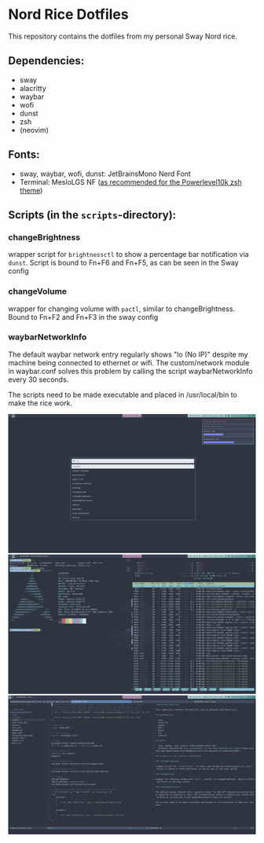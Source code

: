 # Nord Rice Dotfiles

This repository contains the dotfiles from my personal Sway Nord rice.

## Dependencies: 

- sway
- alacritty
- waybar
- wofi
- dunst 
- zsh 
- (neovim)

## Fonts:

- sway, waybar, wofi, dunst: JetBrainsMono Nerd Font
- Terminal: MesloLGS NF ([as recommended for the Powerlevel10k zsh theme](https://github.com/romkatv/powerlevel10k#meslo-nerd-font-patched-for-powerlevel10k))

## Scripts (in the `scripts`-directory):

### changeBrightness

wrapper script for `brightnessctl` to show a percentage bar notification via `dunst`. Script is bound to Fn+F6 and Fn+F5, as can be seen in the Sway config 

### changeVolume

wrapper for changing volume with `pactl`, similar to changeBrightness. Bound to Fn+F2 and Fn+F3 in the sway config

### waybarNetworkInfo

The default waybar network entry regularly shows "lo (No IP)" despite my machine being connected to ethernet or wifi. The custom/network module in waybar.conf solves this problem by calling the script waybarNetworkInfo every 30 seconds.

The scripts need to be made executable and placed in /usr/local/bin to make the rice work.

![dunst-wofi-waybar](screenshots/dunst-wofi-waybar.png)
![neofetch-htop](screenshots/neofetch-htop.png)
![neovim](screenshots/neovim.png)
